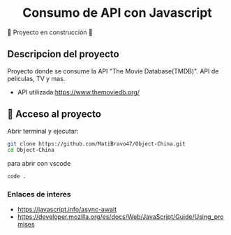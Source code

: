 <h1 align="center"> Consumo de API con Javascript </h1>

:construction: Proyecto en construcción :construction:

## Descripcion del proyecto
<p>Proyecto donde se consume la API "The Movie Database(TMDB)". API de peliculas, TV y mas. </p>

- API utilizada:https://www.themoviedb.org/ 

## 📁 Acceso al proyecto 
Abrir terminal y ejecutar: 
```bash
git clone https://github.com/MatiBravo47/Object-China.git
cd Object-China
```

para abrir con vscode 

```bash
code .
```

### Enlaces de interes 
- https://javascript.info/async-await
- https://developer.mozilla.org/es/docs/Web/JavaScript/Guide/Using_promises
